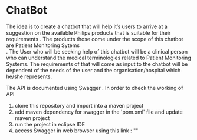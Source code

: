 # ChatBot

The idea is to create a chatbot that will help it’s users to arrive at a suggestion on the available Philips products that is suitable for their requirements .
The products those come under the scope of this chatbot are Patient Monitoring Sytems  
. The User who will be seeking help of this chatbot will be a clinical person who can understand the medical terminologies related to Patient Monitoring Systems.
The  requirements of that will come as input to the chatbot will be dependent of the needs of the user and the organisation/hospital which he/she represents.

The API is documented using Swagger . In order to check the working of API
  1. clone this repository and import into a maven project
  2. add maven dependency for swagger in the 'pom.xml' file and update maven project
  3. run the project in eclipse IDE 
  4. access Swagger in web browser using this link : ""
